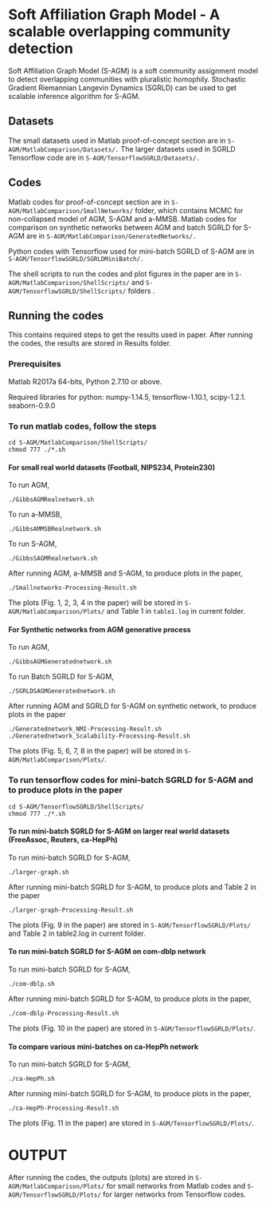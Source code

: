 # Soft Affiliation Graph Model - A scalable overlapping community detection

Soft Affiliation Graph Model (S-AGM) is a soft community assignment model to detect overlapping communities with pluralistic homophily.
Stochastic Gradient Riemannian Langevin Dynamics (SGRLD) can be used to get scalable inference algorithm for S-AGM.

## Datasets
The small datasets used in Matlab proof-of-concept section are in
``
S-AGM/MatlabComparison/Datasets/.
``
The larger datasets used in SGRLD Tensorflow code are in 
``
S-AGM/TensorflowSGRLD/Datasets/.
``

## Codes
Matlab codes for proof-of-concept section are in 
``S-AGM/MatlabComparison/SmallNetworks/`` folder,
which contains MCMC for non-collapsed model of AGM, S-AGM and a-MMSB.
Matlab codes for comparison on synthetic networks between AGM and batch SGRLD for S-AGM are in 
``S-AGM/MatlabComparison/GeneratedNetworks/.``

Python codes with Tensorflow used for mini-batch SGRLD of S-AGM are in 
``S-AGM/TensorflowSGRLD/SGRLDMiniBatch/.``

The shell scripts to run the codes and plot figures in the paper 
are in ``S-AGM/MatlabComparison/ShellScripts/`` and ``S-AGM/TensorflowSGRLD/ShellScripts/`` folders .

## Running the codes

This contains required steps to get the results used in paper. After running the codes, the results are stored in Results folder.

### Prerequisites

Matlab R2017a 64-bits, Python 2.7.10 or above.

Required libraries for python: numpy-1.14.5, tensorflow-1.10.1, scipy-1.2.1. seaborn-0.9.0

### To run matlab codes, follow the steps 

```
cd S-AGM/MatlabComparison/ShellScripts/
chmod 777 ./*.sh
```

#### For small real world datasets (Football, NIPS234, Protein230)

To run AGM,

```
./GibbsAGMRealnetwork.sh 
```

To run a-MMSB,

```
./GibbsAMMSBRealnetwork.sh
```

To run S-AGM,

```
./GibbsSAGMRealnetwork.sh
```

After running AGM, a-MMSB and S-AGM, to produce plots in the paper,

```
./Smallnetworks-Processing-Result.sh
```

The plots (Fig. 1, 2, 3, 4 in the paper) will be stored in ``S-AGM/MatlabComparison/Plots/`` and Table 1 in ``table1.log`` in current folder.

#### For Synthetic networks from AGM generative process

To run AGM,
```
./GibbsAGMGeneratednetwork.sh
```

To run Batch SGRLD for S-AGM,
```
./SGRLDSAGMGeneratednetwork.sh
```

After running AGM and SGRLD for S-AGM on synthetic network, to produce plots in the paper
```
./Generatednetwork_NMI-Processing-Result.sh
./Generatednetwork_Scalability-Processing-Result.sh
```

The plots (Fig. 5, 6, 7, 8 in the paper) will be stored in ``S-AGM/MatlabComparison/Plots/``.

### To run tensorflow codes for mini-batch SGRLD for S-AGM and to produce plots in the paper

```
cd S-AGM/TensorflowSGRLD/ShellScripts/
chmod 777 ./*.sh
```

#### To run mini-batch SGRLD for S-AGM on larger real world datasets (FreeAssoc, Reuters, ca-HepPh)

To run mini-batch SGRLD for S-AGM,
```
./larger-graph.sh 
```
After running mini-batch SGRLD for S-AGM, to produce plots and Table 2 in the paper
```
./larger-graph-Processing-Result.sh 
```

The plots (Fig. 9 in the paper) are stored in ``S-AGM/TensorflowSGRLD/Plots/`` and Table 2 in table2.log in current folder.

#### To run mini-batch SGRLD for S-AGM on com-dblp network

To run mini-batch SGRLD for S-AGM,
```
./com-dblp.sh
```
After running mini-batch SGRLD for S-AGM, to produce plots in the paper,
```
./com-dblp-Processing-Result.sh 
```

The plots (Fig. 10 in the paper) are stored in ``S-AGM/TensorflowSGRLD/Plots/``.

#### To compare various mini-batches on ca-HepPh network

To run mini-batch SGRLD for S-AGM,
```
./ca-HepPh.sh
```

After running mini-batch SGRLD for S-AGM, to produce plots in the paper,
```
./ca-HepPh-Processing-Result.sh 
```
The plots (Fig. 11 in the paper) are stored in ``S-AGM/TensorflowSGRLD/Plots/``.

# OUTPUT
After running the codes, the outputs (plots) are stored in ``S-AGM/MatlabComparison/Plots/`` for small networks from
Matlab codes and ``S-AGM/TensorflowSGRLD/Plots/`` for larger networks from Tensorflow codes.
